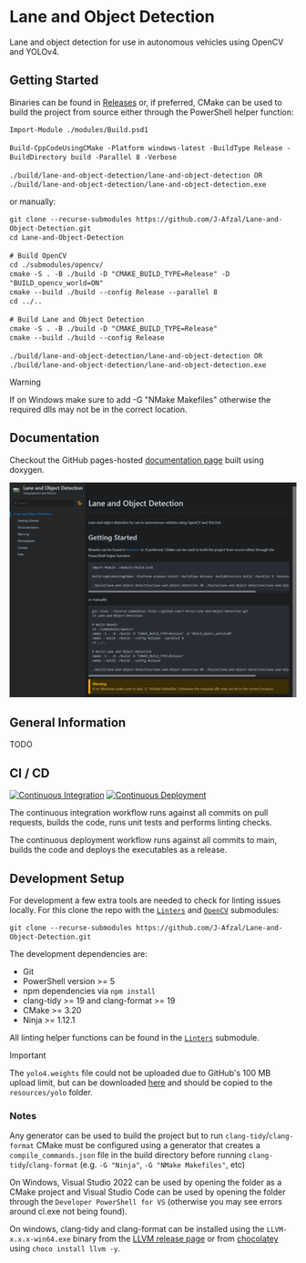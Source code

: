 # Lane and Object Detection

Lane and object detection for use in autonomous vehicles using OpenCV and YOLOv4.

## Getting Started

Binaries can be found in [Releases](https://github.com/J-Afzal/Lane-and-Object-Detection/releases) or, if preferred, CMake can
be used to build the project from source either through the PowerShell helper function:

```text
Import-Module ./modules/Build.psd1

Build-CppCodeUsingCMake -Platform windows-latest -BuildType Release -BuildDirectory build -Parallel 8 -Verbose

./build/lane-and-object-detection/lane-and-object-detection OR ./build/lane-and-object-detection/lane-and-object-detection.exe
```

or manually:

```text
git clone --recurse-submodules https://github.com/J-Afzal/Lane-and-Object-Detection.git
cd Lane-and-Object-Detection

# Build OpenCV
cd ./submodules/opencv/
cmake -S . -B ./build -D "CMAKE_BUILD_TYPE=Release" -D "BUILD_opencv_world=ON"
cmake --build ./build --config Release --parallel 8
cd ../..

# Build Lane and Object Detection
cmake -S . -B ./build -D "CMAKE_BUILD_TYPE=Release"
cmake --build ./build --config Release

./build/lane-and-object-detection/lane-and-object-detection OR ./build/lane-and-object-detection/lane-and-object-detection.exe
```

> [!WARNING]
> If on Windows make sure to add -G "NMake Makefiles" otherwise the required dlls may not be in the correct location.

## Documentation

Checkout the GitHub pages-hosted [documentation page](https://J-Afzal.github.io/Lane-and-Object-Detection) built using doxygen.

![Documentation Homepage](./resources/screenshots/DocumentationHomepage.png)

## General Information

TODO

## CI / CD

[![Continuous Integration](https://github.com/J-Afzal/Lane-and-Object-Detection/actions/workflows/ContinuousIntegration.yml/badge.svg)](https://github.com/J-Afzal/Lane-and-Object-Detection/actions/workflows/ContinuousIntegration.yml)
[![Continuous Deployment](https://github.com/J-Afzal/Lane-and-Object-Detection/actions/workflows/ContinuousDeployment.yml/badge.svg)](https://github.com/J-Afzal/Lane-and-Object-Detection/actions/workflows/ContinuousDeployment.yml)

The continuous integration workflow runs against all commits on pull requests, builds the code, runs unit tests and performs
linting checks.

The continuous deployment workflow runs against all commits to main, builds the code and deploys the executables as a release.

## Development Setup

For development a few extra tools are needed to check for linting issues locally. For this clone the repo with the
[`Linters`](https://github.com/J-Afzal/Linters) and [`OpenCV`](https://github.com/opencv/opencv) submodules:

```text
git clone --recurse-submodules https://github.com/J-Afzal/Lane-and-Object-Detection.git
```

The development dependencies are:

- Git
- PowerShell version >= 5
- npm dependencies via `npm install`
- clang-tidy >= 19 and clang-format >= 19
- CMake >= 3.20
- Ninja >= 1.12.1

All linting helper functions can be found in the [`Linters`](https://github.com/J-Afzal/Linters) submodule.

> [!IMPORTANT]
> The `yolo4.weights` file could not be uploaded due to GitHub's 100 MB upload limit, but can be downloaded
> [here](https://github.com/AlexeyAB/darknet/releases/download/darknet_yolo_v3_optimal/yolov4.weights) and should be copied to
> the `resources/yolo` folder.

### Notes

Any generator can be used to build the project but to run `clang-tidy`/`clang-format` CMake must be configured using a generator
that creates a `compile_commands.json` file in the build directory before running `clang-tidy`/`clang-format` (e.g.
`-G "Ninja"`, `-G "NMake Makefiles"`, etc)

On Windows, Visual Studio 2022 can be used by opening the folder as a CMake project and Visual Studio Code can be used by
opening the folder through the `Developer PowerShell for VS` (otherwise you may see errors around cl.exe not being found).

On windows, clang-tidy and clang-format can be installed using the `LLVM-x.x.x-win64.exe` binary from the
[LLVM release page](https://github.com/llvm/llvm-project/releases/tag/llvmorg-19.1.6) or from
[chocolatey](https://community.chocolatey.org/packages/llvm) using `choco install llvm -y`.

<!--

TODO

1. Fix clang linting issues
    cpp core guidelines-special-member-functions for Terminal Games (mainmenu and game)

2. Clean up C++ lane detection code and supplementary code (ignore object detection)
   Add default CLI support to pass required paths (and add to readme)
   clean up comments
   Add doxygen docs page to readme
   clean up rest of readme

x. Clean up C++ object detection code

x. Upgrade to newer YOLO

x. Clean up performance test code (replace with C++) or delete

x. Implement C GUI window to encapsulate main code and performance test code?

x. Test with CUDA

-->
